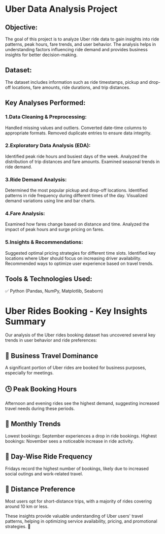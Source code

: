 # Uber Data Analysis Project
## Objective:
The goal of this project is to analyze Uber ride data to gain insights into ride patterns, peak hours, fare trends, and user behavior. The analysis helps in understanding factors influencing ride demand and provides business insights for better decision-making.

## Dataset:
The dataset includes information such as ride timestamps, pickup and drop-off locations, fare amounts, ride durations, and trip distances.

## Key Analyses Performed:

### 1.Data Cleaning & Preprocessing:
Handled missing values and outliers.
Converted date-time columns to appropriate formats.
Removed duplicate entries to ensure data integrity.

### 2.Exploratory Data Analysis (EDA):
Identified peak ride hours and busiest days of the week.
Analyzed the distribution of trip distances and fare amounts.
Examined seasonal trends in ride demand.

### 3.Ride Demand Analysis:
Determined the most popular pickup and drop-off locations.
Identified patterns in ride frequency during different times of the day.
Visualized demand variations using line and bar charts.

### 4.Fare Analysis:
Examined how fares change based on distance and time.
Analyzed the impact of peak hours and surge pricing on fares.

### 5.Insights & Recommendations:
Suggested optimal pricing strategies for different time slots.
Identified key locations where Uber should focus on increasing driver availability.
Recommended ways to optimize user experience based on travel trends.

## Tools & Technologies Used:
✅ Python (Pandas, NumPy, Matplotlib, Seaborn)

# Uber Rides Booking - Key Insights Summary
Our analysis of the Uber rides booking dataset has uncovered several key trends in user behavior and ride preferences:

## 🚗 Business Travel Dominance 
A significant portion of Uber rides are booked for business purposes, especially for meetings.

## 🕒 Peak Booking Hours 
Afternoon and evening rides see the highest demand, suggesting increased travel needs during these periods.

## 📅 Monthly Trends 
Lowest bookings: September experiences a drop in ride bookings.
Highest bookings: November sees a noticeable increase in ride activity.

## 📆 Day-Wise Ride Frequency 
Fridays record the highest number of bookings, likely due to increased social outings and work-related travel.

## 📍 Distance Preference 
Most users opt for short-distance trips, with a majority of rides covering around 10 km or less.

These insights provide valuable understanding of Uber users' travel patterns, helping in optimizing service availability, pricing, and promotional strategies. 🚀
